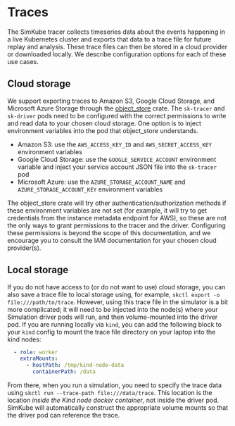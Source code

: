 <!--
project: SimKube
template: docs.html
-->

# Traces

The SimKube tracer collects timeseries data about the events happening in a live Kubernetes cluster and exports that
data to a trace file for future replay and analysis.  These trace files can then be stored in a cloud provider or
downloaded locally.  We describe configuration options for each of these use cases.

## Cloud storage

We support exporting traces to Amazon S3, Google Cloud Storage, and Microsoft Azure Storage through the
[object\_store](https://docs.rs/object_store/latest/object_store/) crate.  The `sk-tracer` and `sk-driver` pods need to
be configured with the correct permissions to write and read data to your chosen cloud storage.  One option is to inject
environment variables into the pod that object\_store understands.

- Amazon S3: use the `AWS_ACCESS_KEY_ID` and `AWS_SECRET_ACCESS_KEY` environment variables
- Google Cloud Storage: use the `GOOGLE_SERVICE_ACCOUNT` environment variable and inject your service account JSON file
  into the `sk-tracer` pod
- Microsoft Azure: use the `AZURE_STORAGE_ACCOUNT_NAME` and `AZURE_STORAGE_ACCOUNT_KEY` environment variables

The object\_store crate will try other authentication/authorization methods if these environment variables are not set
(for example, it will try to get credentials from the instance metadata endpoint for AWS), so these are not the only
ways to grant permissions to the tracer and the driver.  Configuring these permissions is beyond the scope of this
documentation, and we encourage you to consult the IAM documentation for your chosen cloud provider(s).

## Local storage

If you do not have access to (or do not want to use) cloud storage, you can also save a trace file to local storage
using, for example, `skctl export -o file:///path/to/trace`.  However, using this trace file in the simulator is a bit
more complicated; it will need to be injected into the node(s) where your Simulation driver pods will run, and then
volume-mounted into the driver pod.  If you are running locally via `kind`, you can add the following block to your
`kind` config to mount the trace file directory on your laptop into the kind nodes:

```yaml
  - role: worker
    extraMounts:
      - hostPath: /tmp/kind-node-data
        containerPath: /data
```

From there, when you run a simulation, you need to specify the trace data using `skctl run --trace-path
file:///data/trace`.  This location is the location _inside the Kind node docker container_, not inside the driver pod.
SimKube will automatically construct the appropriate volume mounts so that the driver pod can reference the trace.
